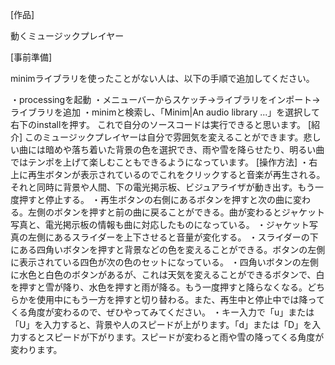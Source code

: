 [作品]

動くミュージックプレイヤー

[事前準備]

minimライブラリを使ったことがない人は、以下の手順で追加してください。

・processingを起動
・メニューバーからスケッチ→ライブラリをインポート→ライブラリを追加
・minimと検索し、「Minim|An audio library ...」を選択して右下のinstallを押す。
これで自分のソースコードは実行できると思います。
[紹介]
このミュージックプレイヤーは自分で雰囲気を変えることができます。悲しい曲には暗めや落ち着いた背景の色を選択でき、雨や雪を降らせたり、明るい曲ではテンポを上げて楽しむこともできるようになっています。
[操作方法]
・右上に再生ボタンが表示されているのでこれをクリックすると音楽が再生される。それと同時に背景や人間、下の電光掲示板、ビジュアライザが動き出す。もう一度押すと停止する。
・再生ボタンの右側にあるボタンを押すと次の曲に変わる。左側のボタンを押すと前の曲に戻ることができる。曲が変わるとジャケット写真と、電光掲示板の情報も曲に対応したものになっている。
・ジャケット写真の左側にあるスライダーを上下させると音量が変化する。
・スライダーの下にある四角いボタンを押すと背景などの色を変えることができる。ボタンの左側に表示されている四色が次の色のセットになっている。
・四角いボタンの左側に水色と白色のボタンがあるが、これは天気を変えることができるボタンで、白を押すと雪が降り、水色を押すと雨が降る。もう一度押すと降らなくなる。どちらかを使用中にもう一方を押すと切り替わる。また、再生中と停止中では降ってくる角度が変わるので、ぜひやってみてください。
・キー入力で「u」または「U」を入力すると、背景や人のスピードが上がります。「d」または「D」を入力するとスピードが下がります。スピードが変わると雨や雪の降ってくる角度が変わります。
